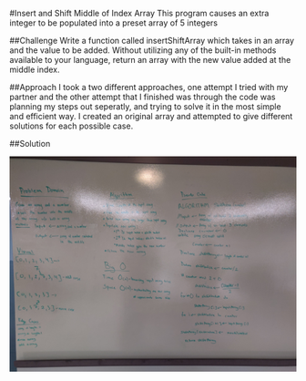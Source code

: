 #Insert and Shift Middle of Index Array
This program causes an extra integer to be populated into a preset array of 5 integers

##Challenge
Write a function called insertShiftArray which takes in an array and the value to be added. Without utilizing any of the built-in methods available to your language, return an array with the new value added at the middle index.


##Approach
I took a two different approaches, one attempt I tried with my partner and the other attempt that I finished was through the code was
planning my steps out seperatly, and trying to solve it in the most simple and efficient way. I created an original array and attempted 
to give different solutions for each possible case.






##Solution


![](assets/array_shift.jpg)
